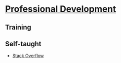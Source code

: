 # [Professional Development](https://github.com/nhs-pycom/open-source-explained/blob/main/8.professional-development.md)

## Training 

## Self-taught
- [Stack Overflow](https://stackoverflow.com/)
